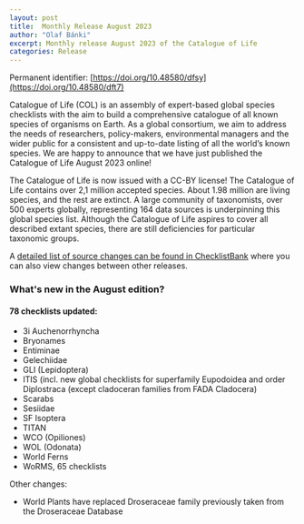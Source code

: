 ```yaml
---
layout: post
title:  Monthly Release August 2023
author: "Olaf Bánki"
excerpt: Monthly release August 2023 of the Catalogue of Life
categories: Release
---
```


Permanent identifier: [https://doi.org/10.48580/dfsy](https://doi.org/10.48580/dft7)

Catalogue of Life (COL) is an assembly of expert-based global species checklists with the aim to build a comprehensive catalogue of all known species of organisms on Earth. As a global consortium, we aim to address the needs of researchers, policy-makers, environmental managers and the wider public for a consistent and up-to-date listing of all the world’s known species. We are happy to announce that we have just published the Catalogue of Life August 2023 online!

The Catalogue of Life is now issued with a CC-BY license! The Catalogue of Life contains over 2,1 million accepted species. About 1.98 million are living species, and the rest are extinct. A large community of taxonomists, over 500 experts globally, representing 164 data sources is underpinning this global species list.
Although the Catalogue of Life aspires to cover all described extant species, there are still deficiencies for particular taxonomic groups.

A [detailed list of source changes can be found in ChecklistBank](https://www.checklistbank.org/dataset/9923/sourcemetrics?hideUnchanged=true&releaseKey=9916) where you can also view changes between other releases.


### What's new in the August edition?


#### 78 checklists updated:

 * 3i Auchenorrhyncha
 * Bryonames
 * Entiminae
 * Gelechiidae
 * GLI (Lepidoptera)
 * ITIS (incl. new global checklists for superfamily Eupodoidea and order Diplostraca (except cladoceran families from FADA Cladocera)
 * Scarabs
 * Sesiidae
 * SF Isoptera
 * TITAN
 * WCO (Opiliones)
 * WOL (Odonata)
 * World Ferns
 * WoRMS, 65 checklists

Other changes:
 * World Plants have replaced Droseraceae family previously taken from the Droseraceae Database

